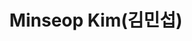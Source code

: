 ---
layout: page
title: Minseop Kim(김민섭)
description: Integrated PhD program
img: /assets/img/김민섭.jpg
importance: 1
category: current
redirect: https://www.linkedin.com/in/kimminseop/
---